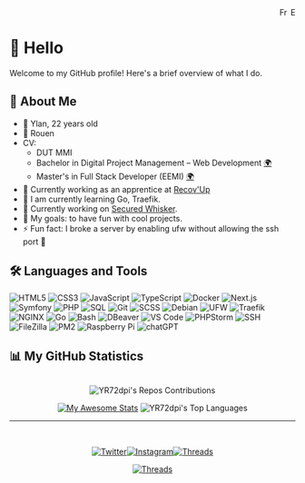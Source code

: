 <div align="right">
<a href="README.md"><img src="https://flagcdn.com/fr.svg" style=";height: 15px;" alt="Francais"></a><a href="README_en.md"><img src="https://flagcdn.com/gb.svg" style=";height: 15px;" alt="English"></a>
</div>

# 👋 Hello

Welcome to my GitHub profile! Here's a brief overview of what I do.


## 🌟 About Me
- 🧔 Ylan, 22 years old
- 🏡 Rouen
- CV:
    - DUT MMI
    - Bachelor in Digital Project Management – Web Development [🌍](https://normandiewebschool.fr/formations/bachelors/bachelor-chef-de-projets-digitaux-developpement-web/)
    - Master's in Full Stack Developer (EEMI) [🌍](https://normandiewebschool.fr/formations/masteres/mastere-architecte-solutions/)
- 🏢 Currently working as an apprentice at [Recov'Up](https://recovup.fr/)
- 🌱 I am currently learning Go, Traefik.
- 💼 Currently working on [Secured Whisker](https://github.com/YR72dpi/SecuredWhisker).
- 🎯 My goals: to have fun with cool projects.
- ⚡ Fun fact: I broke a server by enabling ufw without allowing the ssh port 🤡

## 🛠️ Languages and Tools
![HTML5](https://img.shields.io/badge/-HTML5-E34F26?logo=html5&logoColor=white&style=flat-square)
![CSS3](https://img.shields.io/badge/-CSS3-1572B6?logo=css3&logoColor=white&style=flat-square)
![JavaScript](https://img.shields.io/badge/-JavaScript-F7DF1E?logo=javascript&logoColor=black&style=flat-square)
![TypeScript](https://img.shields.io/badge/-TypeScript-3178C6?logo=typescript&logoColor=white&style=flat-square)
![Docker](https://img.shields.io/badge/-Docker-2496ED?logo=docker&logoColor=white&style=flat-square)
![Next.js](https://img.shields.io/badge/-Next.js-000000?logo=next.js&logoColor=white&style=flat-square)
![Symfony](https://img.shields.io/badge/-Symfony-000000?logo=symfony&logoColor=white&style=flat-square)
![PHP](https://img.shields.io/badge/-PHP-777BB4?logo=php&logoColor=white&style=flat-square)
![SQL](https://img.shields.io/badge/-SQL-003B57?logo=databricks&logoColor=white&style=flat-square)
![Git](https://img.shields.io/badge/-Git-F05032?logo=git&logoColor=white&style=flat-square)
![SCSS](https://img.shields.io/badge/-SCSS-CC6699?logo=sass&logoColor=white&style=flat-square)
![Debian](https://img.shields.io/badge/-Debian-A81D33?logo=debian&logoColor=white&style=flat-square)
![UFW](https://img.shields.io/badge/-UFW-0078D7?logo=linux&logoColor=white&style=flat-square)
![Traefik](https://img.shields.io/badge/-Traefik-24A1C1?logo=traefik&logoColor=white&style=flat-square)
![NGINX](https://img.shields.io/badge/-NGINX-009639?logo=nginx&logoColor=white&style=flat-square)
![Go](https://img.shields.io/badge/-Go-00ADD8?logo=go&logoColor=white&style=flat-square)
![Bash](https://img.shields.io/badge/-Bash-4EAA25?logo=gnu-bash&logoColor=white&style=flat-square)
![DBeaver](https://img.shields.io/badge/-DBeaver-3776AB?logo=dbeaver&logoColor=white&style=flat-square)
![VS Code](https://img.shields.io/badge/-VS%20Code-0078D4?logo=visualstudiocode&logoColor=white&style=flat-square)
![PHPStorm](https://img.shields.io/badge/-PHPStorm-000000?logo=phpstorm&logoColor=white&style=flat-square)
![SSH](https://img.shields.io/badge/-SSH-4A4A4A?logo=ssh&logoColor=white&style=flat-square)
![FileZilla](https://img.shields.io/badge/-FileZilla-FF0000?logo=filezilla&logoColor=white&style=flat-square)
![PM2](https://img.shields.io/badge/-PM2-2B2B2B?logo=pm2&logoColor=white&style=flat-square)
![Raspberry Pi](https://img.shields.io/badge/-Raspberry%20Pi-A22846?logo=raspberrypi&logoColor=white&style=flat-square)
![chatGPT](https://img.shields.io/badge/chat-GPT-blue)

## 📊 My GitHub Statistics

<img src="" alt="" />

<div align="center">

![YR72dpi's Repos Contributions](https://ghchart.rshah.org/YR72dpi)

[![My Awesome Stats](https://awesome-github-stats.azurewebsites.net/user-stats/YR72dpi?cardType=level&theme=default&preferLogin=false&border=false)](https://git.io/awesome-stats-card)
![YR72dpi's Top Languages](https://github-readme-stats.vercel.app/api/top-langs/?username=YR72dpi&theme=default&show_icons=true&hide_border=true&layout=compact)

</div>

---

<br>
<div id="header" align="center">
  
[![Twitter](https://img.shields.io/badge/-Twitter-1DA1F2?logo=twitter&logoColor=white&style=flat-square)](https://twitter.com/YR72dpi)[![Instagram](https://img.shields.io/badge/-Instagram-E4405F?logo=instagram&logoColor=white&style=flat-square)](https://www.instagram.com/ylanrousselle/)[![Threads](https://img.shields.io/badge/-Threads-000000?logo=threads&logoColor=white&style=flat-square)](https://www.threads.net/@ylanrousselle)

[![Threads](https://img.shields.io/badge/Sponsor-%40YR72dpi-blue?style=flat&logo=github)
](https://www.buymeacoffee.com/yr72dpi)

</div>